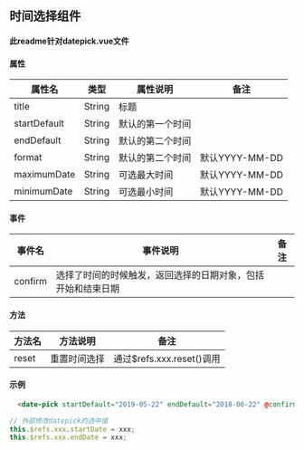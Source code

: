 

## 时间选择组件

#### 此readme针对datepick.vue文件

#### 属性
| 属性名 | 类型 | 属性说明 | 备注 |
| --- | --- | --- | --- |
| title | String | 标题 |  |
| startDefault | String | 默认的第一个时间 |  |
| endDefault | String | 默认的第二个时间 |  |
| format | String | 默认的第二个时间 | 默认YYYY-MM-DD |
| maximumDate | String | 可选最大时间 | 默认YYYY-MM-DD |
| minimumDate | String | 可选最小时间 | 默认YYYY-MM-DD |

#### 事件
| 事件名 | 事件说明 | 备注 |
| --- | --- | --- |
| confirm | 选择了时间的时候触发，返回选择的日期对象，包括开始和结束日期 |  |

#### 方法
| 方法名 | 方法说明 | 备注 |
| --- | --- | --- |
| reset | 重置时间选择 | 通过$refs.xxx.reset()调用 |



#### 示例
```html
  <date-pick startDefault="2019-05-22" endDefault="2018-06-22" @confirm="selectDate"></date-pick>
```

```js
// 外部修改datepick的选中值
this.$refs.xxx.startDate = xxx;
this.$refs.xxx.endDate = xxx;
```
